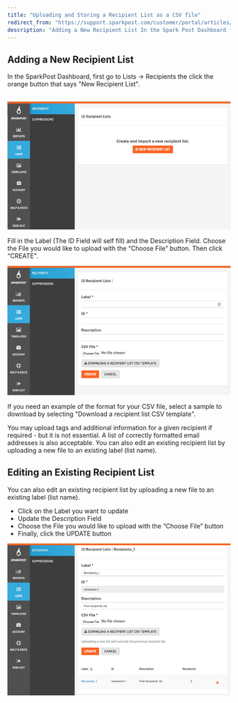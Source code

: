 ```yaml
---
title: "Uploading and Storing a Recipient List as a CSV file"
redirect_from: "https://support.sparkpost.com/customer/portal/articles/2351320-uploading-and-storing-a-recipient-list-as-a-csv-file"
description: "Adding a New Recipient List In the Spark Post Dashboard first go to Lists Recipients the click the orange button that says New Recipient List Fill in the Label The ID Field will self fill and the Description Field Choose the File you would like to upload with the Choose..."
---
```


## Adding a New Recipient List

In the SparkPost Dashboard, first go to Lists -> Recipients the click the orange button that says "New Recipient List".

 ![](media/uploading-recipient-list/new_recipient_original.png)

Fill in the Label (The ID Field will self fill) and the Description Field. Choose the File you would like to upload with the “Choose File” button. Then click “CREATE".

![](media/uploading-recipient-list/recip_list_original.png)

If you need an example of the format for your CSV file, select a sample to download by selecting "Download a recipient list CSV template".

You may upload tags and additional information for a given recipient if required - but it is not essential. A list of correctly formatted email addresses is also acceptable. You can also edit an existing recipient list by uploading a new file to an existing label (list name).

## Editing an Existing Recipient List

You can also edit an existing recipient list by uploading a new file to an existing label (list name).

* Click on the Label you want to update
* Update the Description Field
* Choose the File you would like to upload with the “Choose File” button
* Finally, click the UPDATE button 

![](media/uploading-recipient-list/update_recip_list_original.png)